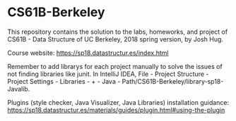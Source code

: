 # CS61B-Berkeley
This repository contains the solution to the labs, homeworks, and project of CS61B - Data Structure of UC Berkeley, 2018 spring version, by Josh Hug.

Course website: https://sp18.datastructur.es/index.html

Remember to add librarys for each project manually to solve the issues of not finding libraries like junit.
In IntelliJ IDEA, File - Project Structure - Project Settings - Libraries - + - Java - Path/CS61B-Berkeley/library-sp18-Javalib.

Plugins (style checker, Java Visualizer, Java Libraries) installation guidance: https://sp18.datastructur.es/materials/guides/plugin.html#using-the-plugin
